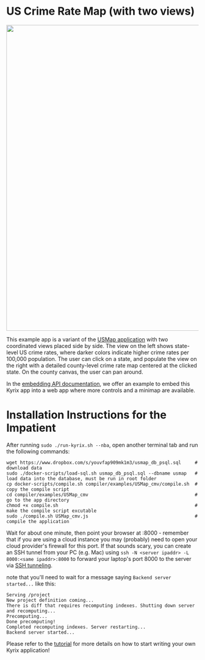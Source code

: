 # US Crime Rate Map (with two views)
<p align="center">
<a href="https://github.com/tracyhenry/Kyrix/tree/master/compiler/examples/USMap">
<img src="https://media.giphy.com/media/fxYeifelHXbWiArGZR/giphy.gif" width = "800"/>
</a>
</p>

This example app is a variant of the [USMap application]() with two coordinated views placed side by side. The view on the left shows state-level US crime rates, where darker colors indicate higher crime rates per 100,000 population. The user can click on a state, and populate the view on the right with a detailed county-level crime rate map centered at the clicked state. On the county canvas, the user can pan around. 

In the [embedding API documentation](https://github.com/tracyhenry/Kyrix/wiki/Web-Embedding), we offer an example to embed this Kyrix app into a web app where more controls and a minimap are available. 

# Installation Instructions for the Impatient
After running `sudo ./run-kyrix.sh --nba`, open another terminal tab and run the following commands:
```
wget https://www.dropbox.com/s/youvfap909mk1m3/usmap_db_psql.sql     # download data
sudo ./docker-scripts/load-sql.sh usmap_db_psql.sql --dbname usmap   # load data into the database, must be run in root folder
cp docker-scripts/compile.sh compiler/examples/USMap_cmv/compile.sh  # copy the compile script
cd compiler/examples/USMap_cmv                                       # go to the app directory
chmod +x compile.sh                                                  # make the compile script excutable
sudo ./compile.sh USMap_cmv.js                                       # compile the application
```
Wait for about one minute, then point your browser at <ip address>:8000 - remember that if you are using a cloud instance you may (probably) need to open your cloud provider's firewall for this port. If that sounds scary, you can create an SSH tunnel from your PC (e.g. Mac) using `ssh -N <server ipaddr> -L 8000:<same ipaddr>:8000` to forward your laptop's port 8000 to the server via [SSH tunneling](https://www.tecmint.com/create-ssh-tunneling-port-forwarding-in-linux/). 

note that you'll need to wait for a message saying `Backend server started...` like this:
```
Serving /project
New project definition coming...
There is diff that requires recomputing indexes. Shutting down server and recomputing...
Precomputing...
Done precomputing!
Completed recomputing indexes. Server restarting...
Backend server started...
```



Please refer to the [tutorial](https://github.com/tracyhenry/Kyrix/wiki/Tutorial) for more details on how to start writing your own Kyrix application!
